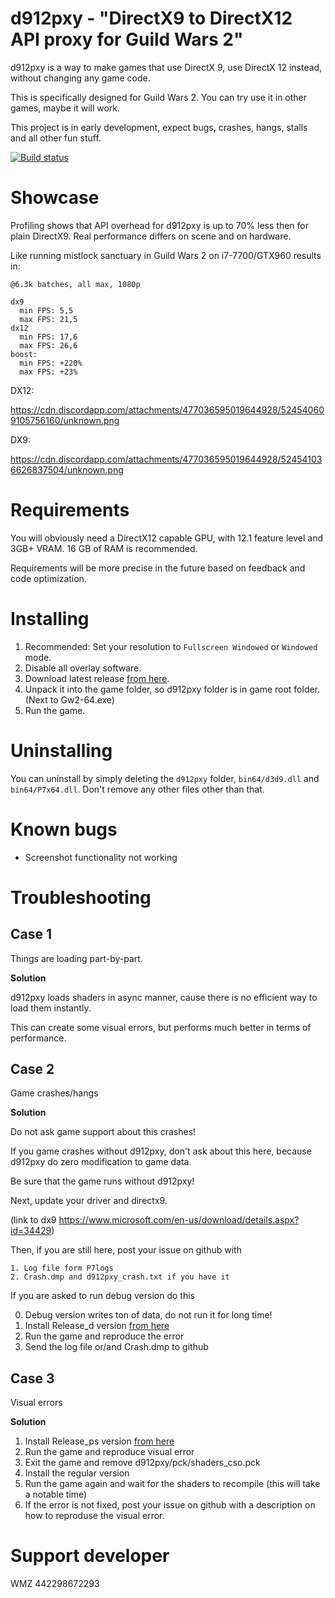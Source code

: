 # d912pxy - "DirectX9 to DirectX12 API proxy for Guild Wars 2"

d912pxy is a way to make games that use DirectX 9, use DirectX 12 instead, without changing any game code.

This is specifically designed for Guild Wars 2.
You can try use it in other games, maybe it will work.
 
This project is in early development, expect bugs, crashes, hangs, stalls and all other fun stuff.
 
[![Build status](https://ci.appveyor.com/api/projects/status/gs8drlb0goyp6h28?svg=true)](https://ci.appveyor.com/project/megai2/d912pxy)
 
# Showcase

Profiling shows that API overhead for d912pxy is up to 70% less then for plain DirectX9.
Real performance differs on scene and on hardware.

Like running mistlock sanctuary in Guild Wars 2 on i7-7700/GTX960 results in:

```
@6.3k batches, all max, 1080p

dx9
  min FPS: 5,5
  max FPS: 21,5
dx12
  min FPS: 17,6
  max FPS: 26,6
boost:
  min FPS: +220%
  max FPS: +23%
```

DX12:

https://cdn.discordapp.com/attachments/477036595019644928/524540609105756160/unknown.png 


DX9:

https://cdn.discordapp.com/attachments/477036595019644928/524541036626837504/unknown.png

# Requirements

You will obviously need a DirectX12 capable GPU, with 12.1 feature level and 3GB+ VRAM.
16 GB of RAM is recommended.

Requirements will be more precise in the future based on feedback and code optimization.

# Installing

1. Recommended: Set your resolution to `Fullscreen Windowed` or `Windowed` mode.
2. Disable all overlay software.
3. Download latest release [from here](https://github.com/megai2/d912pxy/releases).
4. Unpack it into the game folder, so d912pxy folder is in game root folder. (Next to Gw2-64.exe)
5. Run the game.

# Uninstalling

You can uninstall by simply deleting the `d912pxy` folder, `bin64/d3d9.dll` and `bin64/P7x64.dll`.
Don't remove any other files other than that.

# Known bugs

- Screenshot functionality not working

# Troubleshooting

## Case 1
  Things are loading part-by-part.
    
**Solution**

  d912pxy loads shaders in async manner, cause there is no efficient way to load them instantly.
  
  This can create some visual errors, but performs much better in terms of performance.
  
  
## Case 2
  Game crashes/hangs
  
**Solution**

  Do not ask game support about this crashes!
  
  If you game crashes without d912pxy, don't ask about this here, because d912pxy do zero modification to game data.
  
  Be sure that the game runs without d912pxy!
  
  Next, update your driver and directx9.
  
  (link to dx9 https://www.microsoft.com/en-us/download/details.aspx?id=34429)
  
  Then, if you are still here, post your issue on github with 
  
    1. Log file form P7logs
    2. Crash.dmp and d912pxy_crash.txt if you have it    
    
 If you are asked to run debug version do this
 
   0. Debug version writes ton of data, do not run it for long time!
   1. Install Release_d version [from here](https://github.com/megai2/d912pxy/releases)
   2. Run the game and reproduce the error
   3. Send the log file or/and Crash.dmp to github

## Case 3 

  Visual errors
 
**Solution**

  1. Install Release_ps version [from here](https://github.com/megai2/d912pxy/releases)
  2. Run the game and reproduce visual error
  3. Exit the game and remove d912pxy/pck/shaders_cso.pck
  4. Install the regular version
  5. Run the game again and wait for the shaders to recompile (this will take a notable time)
  6. If the error is not fixed, post your issue on github with a description on how to reproduse the visual error.

# Support developer

WMZ 442298672293
